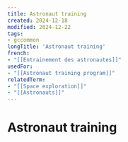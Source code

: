 ```yaml
---
title: Astronaut training
created: 2024-12-18
modified: 2024-12-22
tags:
- gccommon
longTitle: 'Astronaut training'
french:
- "[[Entrainement des astronautes]]"
usedFor:
- "[[Astronaut training program]]"
relatedTerm:
- "[[Space exploration]]"
- "[[Astronauts]]"
---
```

# Astronaut training
